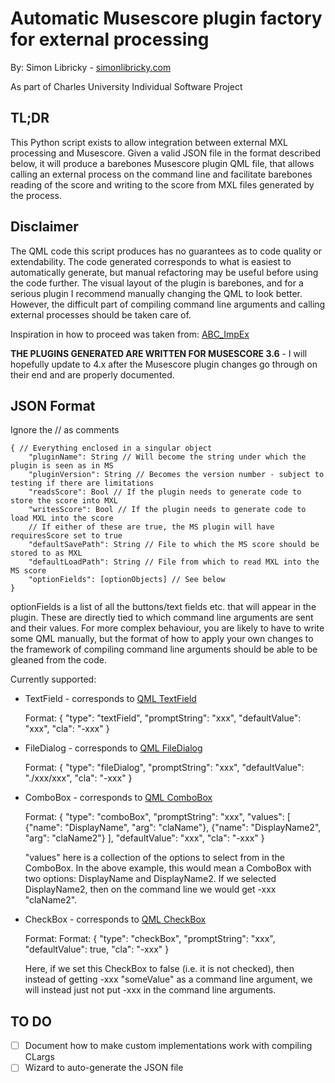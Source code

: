 # Automatic Musescore plugin factory for external processing
By: Simon Libricky - [simonlibricky.com](www.simonlibricky.com)

As part of Charles University Individual Software Project

## TL;DR
This Python script exists to allow integration between external MXL processing and Musescore. Given a valid JSON file in the format described below, it will produce a barebones Musescore plugin QML file, that allows calling an external process on the command line and facilitate barebones reading of the score and writing to the score from MXL files generated by the process.

## Disclaimer
The QML code this script produces has no guarantees as to code quality or extendability. The code generated corresponds to what is easiest to automatically generate, but manual refactoring may be useful before using the code further. The visual layout of the plugin is barebones, and for a serious plugin I recommend manually changing the QML to look better. However, the difficult part of compiling command line arguments and calling external processes should be taken care of.

Inspiration in how to proceed was taken from: [ABC_ImpEx](https://github.com/mist13/ABC_ImpEx)

**THE PLUGINS GENERATED ARE WRITTEN FOR MUSESCORE 3.6** - I will hopefully update to 4.x after the Musescore plugin changes go through on their end and are properly documented.

## JSON Format
Ignore the // as comments
```
{ // Everything enclosed in a singular object
    "pluginName": String // Will become the string under which the plugin is seen as in MS
    "pluginVersion": String // Becomes the version number - subject to testing if there are limitations
    "readsScore": Bool // If the plugin needs to generate code to store the score into MXL
    "writesScore": Bool // If the plugin needs to generate code to load MXL into the score
    // If either of these are true, the MS plugin will have requiresScore set to true
    "defaultSavePath": String // File to which the MS score should be stored to as MXL
    "defaultLoadPath": String // File from which to read MXL into the MS score
    "optionFields": [optionObjects] // See below
}
```

optionFields is a list of all the buttons/text fields etc. that will appear in the plugin. These are directly tied to which command line arguments are sent and their values. For more complex behaviour, you are likely to have to write some QML manually, but the format of how to apply your own changes to the framework of compiling command line arguments should be able to be gleaned from the code.

Currently supported:

- TextField - corresponds to [QML TextField](https://doc.qt.io/qt-5/qml-qtquick-controls-textfield.html)

    Format: { "type": "textField", "promptString": "xxx", "defaultValue": "xxx", "cla": "-xxx" }

- FileDialog - corresponds to [QML FileDialog](https://doc.qt.io/qt-5/qml-qtquick-dialogs-filedialog.html)

    Format: { "type": "fileDialog", "promptString": "xxx", "defaultValue": "./xxx/xxx", "cla": "-xxx" }

- ComboBox - corresponds to [QML ComboBox](https://doc.qt.io/qt-5/qml-qtquick-controls2-combobox.html)

    Format: { "type": "comboBox", "promptString": "xxx", "values": [ {"name": "DisplayName", "arg": "claName"}, {"name": "DisplayName2", "arg": "claName2"} ], "defaultValue": "xxx", "cla": "-xxx" }

    "values" here is a collection of the options to select from in the ComboBox. In the above example, this would mean a ComboBox with two options: DisplayName and DisplayName2. If we selected DisplayName2, then on the command line we would get -xxx "claName2".

- CheckBox - corresponds to [QML CheckBox](https://doc.qt.io/qt-5/qml-qtquick-controls2-checkbox.html)

    Format: Format: { "type": "checkBox", "promptString": "xxx", "defaultValue": true, "cla": "-xxx" }

    Here, if we set this CheckBox to false (i.e. it is not checked), then instead of getting -xxx "someValue" as a command line argument, we will instead just not put -xxx in the command line arguments.

## TO DO

- [ ] Document how to make custom implementations work with compiling CLargs
- [ ] Wizard to auto-generate the JSON file